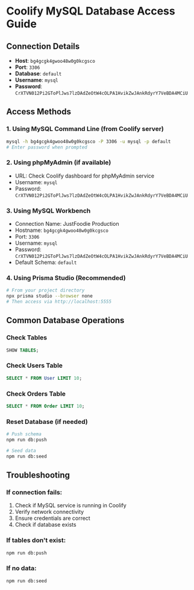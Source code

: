 # Coolify MySQL Database Access Guide

## Connection Details
- **Host**: `bg4gcgk4gwoo48w0g0kcgsco`
- **Port**: `3306`
- **Database**: `default`
- **Username**: `mysql`
- **Password**: `CrXTVN012Pi2GToPlJws7lzDAdZeOtW4cOLPA1HvikZwJAnkRdyrY7VeBDA4MCiU`

## Access Methods

### 1. Using MySQL Command Line (from Coolify server)
```bash
mysql -h bg4gcgk4gwoo48w0g0kcgsco -P 3306 -u mysql -p default
# Enter password when prompted
```

### 2. Using phpMyAdmin (if available)
- URL: Check Coolify dashboard for phpMyAdmin service
- Username: `mysql`
- Password: `CrXTVN012Pi2GToPlJws7lzDAdZeOtW4cOLPA1HvikZwJAnkRdyrY7VeBDA4MCiU`

### 3. Using MySQL Workbench
- Connection Name: JustFoodie Production
- Hostname: `bg4gcgk4gwoo48w0g0kcgsco`
- Port: `3306`
- Username: `mysql`
- Password: `CrXTVN012Pi2GToPlJws7lzDAdZeOtW4cOLPA1HvikZwJAnkRdyrY7VeBDA4MCiU`
- Default Schema: `default`

### 4. Using Prisma Studio (Recommended)
```bash
# From your project directory
npx prisma studio --browser none
# Then access via http://localhost:5555
```

## Common Database Operations

### Check Tables
```sql
SHOW TABLES;
```

### Check Users Table
```sql
SELECT * FROM User LIMIT 10;
```

### Check Orders Table
```sql
SELECT * FROM Order LIMIT 10;
```

### Reset Database (if needed)
```bash
# Push schema
npm run db:push

# Seed data
npm run db:seed
```

## Troubleshooting

### If connection fails:
1. Check if MySQL service is running in Coolify
2. Verify network connectivity
3. Ensure credentials are correct
4. Check if database exists

### If tables don't exist:
```bash
npm run db:push
```

### If no data:
```bash
npm run db:seed
```